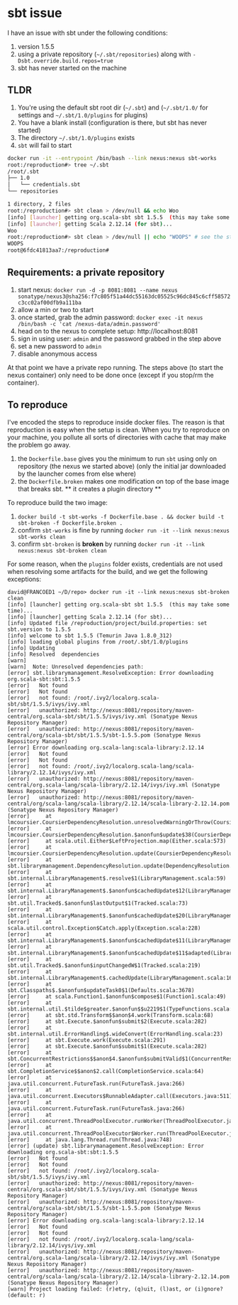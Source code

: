 # sbt issue

I have an issue with sbt under the following conditions:

1. version 1.5.5
2. using a private repository (`~/.sbt/repositories`) along with `-Dsbt.override.build.repos=true`
3. sbt has never started on the machine

## TLDR

1. You're using the default sbt root dir (`~/.sbt`) and (`~/.sbt/1.0/` for settings and `~/.sbt/1.0/plugins` for plugins)
2. You have a blank install (configuration is there, but sbt has never started)
3. The directory `~/.sbt/1.0/plugins` exists
4. `sbt` will fail to start


```bash
docker run -it --entrypoint /bin/bash --link nexus:nexus sbt-works
root:/reproduction#> tree ~/.sbt
/root/.sbt
├── 1.0
│   └── credentials.sbt
└── repositories

1 directory, 2 files
root:/reproduction#> sbt clean > /dev/null && echo Woo
[info] [launcher] getting org.scala-sbt sbt 1.5.5  (this may take some time)...
[info] [launcher] getting Scala 2.12.14 (for sbt)...
Woo
root:/reproduction#> sbt clean > /dev/null || echo "WOOPS" # see the stack below
WOOPS
root@6fdc41813aa7:/reproduction#
```

## Requirements: a private repository

1. start nexus: `docker run -d -p 8081:8081 --name nexus sonatype/nexus3@sha256:f7c805f51a44dc55163dc05525c96dc845c6cff58572c3cc02af00dfb9a111ba`
1. allow a min or two to start
1. once started, grab the admin password: `docker exec -it nexus /bin/bash -c 'cat /nexus-data/admin.password'`
1. head on to the nexus to complete setup: http://localhost:8081
  1. sign in using user: `admin` and the password grabbed in the step above
  2. set a new password to `admin`
  3. disable anonymous access

At that point we have a private repo running. The steps above (to start the nexus container) only need to be done once (except if you stop/rm the container).

## To reproduce

I've encoded the steps to reproduce inside docker files. The reason is that reproduction is easy when the setup is clean. When you try to reproduce on your machine, you pollute all sorts of directories with cache that may make the problem go away.

1. the `Dockerfile.base` gives you the minimum to run `sbt` using only on repository (the nexus we started above) (only the initial jar downloaded by the launcher comes from else where)
2. the `Dockerfile.broken` makes one modification on top of the base image that breaks sbt. ** it creates a plugin directory **

To reproduce build the two image:

1. `docker build -t sbt-works -f Dockerfile.base . && docker build -t sbt-broken -f Dockerfile.broken .`
2. confirm `sbt-works` is fine by running `docker run -it --link nexus:nexus sbt-works clean`
2. confirm `sbt-broken` is **broken** by running `docker run -it --link nexus:nexus sbt-broken clean`

For some reason, when the `plugins` folder exists, credentials are not used when resolving some artifacts for the build, and we get the following exceptions:

```
david@FRANCOED1 ~/D/repo> docker run -it --link nexus:nexus sbt-broken clean
[info] [launcher] getting org.scala-sbt sbt 1.5.5  (this may take some time)...
[info] [launcher] getting Scala 2.12.14 (for sbt)...
[info] Updated file /reproduction/project/build.properties: set sbt.version to 1.5.5
[info] welcome to sbt 1.5.5 (Temurin Java 1.8.0_312)
[info] loading global plugins from /root/.sbt/1.0/plugins
[info] Updating
[info] Resolved  dependencies
[warn]
[warn] 	Note: Unresolved dependencies path:
[error] sbt.librarymanagement.ResolveException: Error downloading org.scala-sbt:sbt:1.5.5
[error]   Not found
[error]   Not found
[error]   not found: /root/.ivy2/localorg.scala-sbt/sbt/1.5.5/ivys/ivy.xml
[error]   unauthorized: http://nexus:8081/repository/maven-central/org.scala-sbt/sbt/1.5.5/ivys/ivy.xml (Sonatype Nexus Repository Manager)
[error]   unauthorized: http://nexus:8081/repository/maven-central/org/scala-sbt/sbt/1.5.5/sbt-1.5.5.pom (Sonatype Nexus Repository Manager)
[error] Error downloading org.scala-lang:scala-library:2.12.14
[error]   Not found
[error]   Not found
[error]   not found: /root/.ivy2/localorg.scala-lang/scala-library/2.12.14/ivys/ivy.xml
[error]   unauthorized: http://nexus:8081/repository/maven-central/org.scala-lang/scala-library/2.12.14/ivys/ivy.xml (Sonatype Nexus Repository Manager)
[error]   unauthorized: http://nexus:8081/repository/maven-central/org/scala-lang/scala-library/2.12.14/scala-library-2.12.14.pom (Sonatype Nexus Repository Manager)
[error] 	at lmcoursier.CoursierDependencyResolution.unresolvedWarningOrThrow(CoursierDependencyResolution.scala:258)
[error] 	at lmcoursier.CoursierDependencyResolution.$anonfun$update$38(CoursierDependencyResolution.scala:227)
[error] 	at scala.util.Either$LeftProjection.map(Either.scala:573)
[error] 	at lmcoursier.CoursierDependencyResolution.update(CoursierDependencyResolution.scala:227)
[error] 	at sbt.librarymanagement.DependencyResolution.update(DependencyResolution.scala:60)
[error] 	at sbt.internal.LibraryManagement$.resolve$1(LibraryManagement.scala:59)
[error] 	at sbt.internal.LibraryManagement$.$anonfun$cachedUpdate$12(LibraryManagement.scala:133)
[error] 	at sbt.util.Tracked$.$anonfun$lastOutput$1(Tracked.scala:73)
[error] 	at sbt.internal.LibraryManagement$.$anonfun$cachedUpdate$20(LibraryManagement.scala:146)
[error] 	at scala.util.control.Exception$Catch.apply(Exception.scala:228)
[error] 	at sbt.internal.LibraryManagement$.$anonfun$cachedUpdate$11(LibraryManagement.scala:146)
[error] 	at sbt.internal.LibraryManagement$.$anonfun$cachedUpdate$11$adapted(LibraryManagement.scala:127)
[error] 	at sbt.util.Tracked$.$anonfun$inputChangedW$1(Tracked.scala:219)
[error] 	at sbt.internal.LibraryManagement$.cachedUpdate(LibraryManagement.scala:160)
[error] 	at sbt.Classpaths$.$anonfun$updateTask0$1(Defaults.scala:3678)
[error] 	at scala.Function1.$anonfun$compose$1(Function1.scala:49)
[error] 	at sbt.internal.util.$tilde$greater.$anonfun$$u2219$1(TypeFunctions.scala:62)
[error] 	at sbt.std.Transform$$anon$4.work(Transform.scala:68)
[error] 	at sbt.Execute.$anonfun$submit$2(Execute.scala:282)
[error] 	at sbt.internal.util.ErrorHandling$.wideConvert(ErrorHandling.scala:23)
[error] 	at sbt.Execute.work(Execute.scala:291)
[error] 	at sbt.Execute.$anonfun$submit$1(Execute.scala:282)
[error] 	at sbt.ConcurrentRestrictions$$anon$4.$anonfun$submitValid$1(ConcurrentRestrictions.scala:265)
[error] 	at sbt.CompletionService$$anon$2.call(CompletionService.scala:64)
[error] 	at java.util.concurrent.FutureTask.run(FutureTask.java:266)
[error] 	at java.util.concurrent.Executors$RunnableAdapter.call(Executors.java:511)
[error] 	at java.util.concurrent.FutureTask.run(FutureTask.java:266)
[error] 	at java.util.concurrent.ThreadPoolExecutor.runWorker(ThreadPoolExecutor.java:1149)
[error] 	at java.util.concurrent.ThreadPoolExecutor$Worker.run(ThreadPoolExecutor.java:624)
[error] 	at java.lang.Thread.run(Thread.java:748)
[error] (update) sbt.librarymanagement.ResolveException: Error downloading org.scala-sbt:sbt:1.5.5
[error]   Not found
[error]   Not found
[error]   not found: /root/.ivy2/localorg.scala-sbt/sbt/1.5.5/ivys/ivy.xml
[error]   unauthorized: http://nexus:8081/repository/maven-central/org.scala-sbt/sbt/1.5.5/ivys/ivy.xml (Sonatype Nexus Repository Manager)
[error]   unauthorized: http://nexus:8081/repository/maven-central/org/scala-sbt/sbt/1.5.5/sbt-1.5.5.pom (Sonatype Nexus Repository Manager)
[error] Error downloading org.scala-lang:scala-library:2.12.14
[error]   Not found
[error]   Not found
[error]   not found: /root/.ivy2/localorg.scala-lang/scala-library/2.12.14/ivys/ivy.xml
[error]   unauthorized: http://nexus:8081/repository/maven-central/org.scala-lang/scala-library/2.12.14/ivys/ivy.xml (Sonatype Nexus Repository Manager)
[error]   unauthorized: http://nexus:8081/repository/maven-central/org/scala-lang/scala-library/2.12.14/scala-library-2.12.14.pom (Sonatype Nexus Repository Manager)
[warn] Project loading failed: (r)etry, (q)uit, (l)ast, or (i)gnore? (default: r)
```